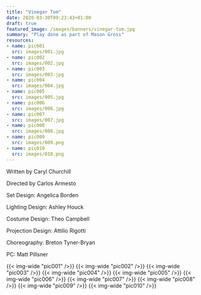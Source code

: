 ```yaml
---
title: "Vinegar Tom"
date: 2020-03-30T09:23:43+01:00
draft: true
featured_image: /images/banners/vinegar-tom.jpg
summary: "Play done as part of Mason Gross"
resources:
- name: pic001
  src: images/001.jpg
- name: pic002
  src: images/002.jpg
- name: pic003
  src: images/003.jpg
- name: pic004
  src: images/004.jpg
- name: pic005
  src: images/005.jpg
- name: pic006
  src: images/006.jpg
- name: pic007
  src: images/007.jpg
- name: pic008
  src: images/008.jpg
- name: pic009
  src: images/009.png
- name: pic010
  src: images/010.png
---
```

Written by Caryl Churchill

Directed by Carlos Armesto

Set Design: Angelica Borden

Lighting Design: Ashley Houck

Costume Design: Theo Campbell

Projection Design: Attilio Rigotti

Choreography: Breton Tyner-Bryan

PC: Matt Pillsner

{{< img-wide "pic001" />}}
{{< img-wide "pic002" />}}
{{< img-wide "pic003" />}}
{{< img-wide "pic004" />}}
{{< img-wide "pic005" />}}
{{< img-wide "pic006" />}}
{{< img-wide "pic007" />}}
{{< img-wide "pic008" />}}
{{< img-wide "pic009" />}}
{{< img-wide "pic010" />}}
